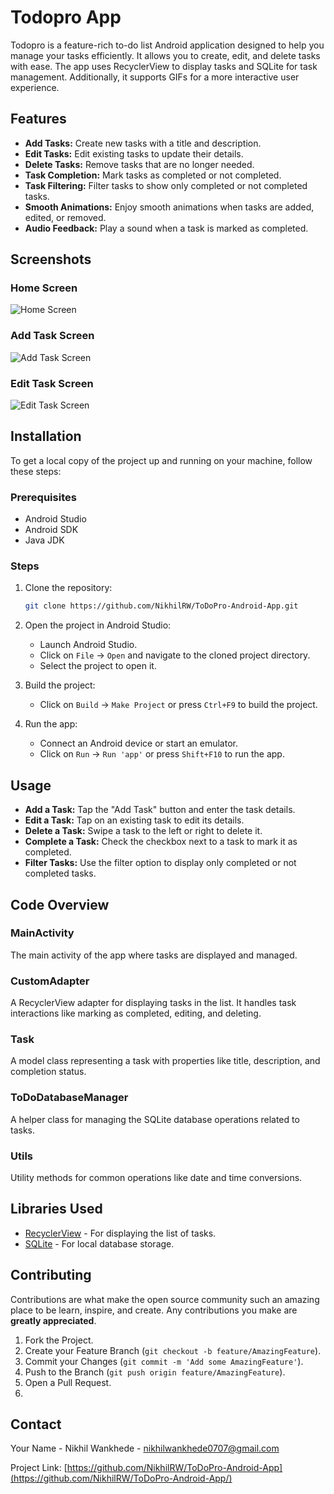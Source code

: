 # Todopro App

Todopro is a feature-rich to-do list Android application designed to help you manage your tasks efficiently. It allows you to create, edit, and delete tasks with ease. The app uses RecyclerView to display tasks and SQLite for task management. Additionally, it supports GIFs for a more interactive user experience.

## Features

- **Add Tasks:** Create new tasks with a title and description.
- **Edit Tasks:** Edit existing tasks to update their details.
- **Delete Tasks:** Remove tasks that are no longer needed.
- **Task Completion:** Mark tasks as completed or not completed.
- **Task Filtering:** Filter tasks to show only completed or not completed tasks.
- **Smooth Animations:** Enjoy smooth animations when tasks are added, edited, or removed.
- **Audio Feedback:** Play a sound when a task is marked as completed.

## Screenshots

### Home Screen
![Home Screen](images/screenshot_1.png)

### Add Task Screen
![Add Task Screen](images/screenshot_2.png)

### Edit Task Screen
![Edit Task Screen](images/screenshot_3.png)

## Installation

To get a local copy of the project up and running on your machine, follow these steps:

### Prerequisites

- Android Studio
- Android SDK
- Java JDK

### Steps

1. Clone the repository:
    ```sh
    git clone https://github.com/NikhilRW/ToDoPro-Android-App.git
    ```

2. Open the project in Android Studio:
    - Launch Android Studio.
    - Click on `File` -> `Open` and navigate to the cloned project directory.
    - Select the project to open it.

3. Build the project:
    - Click on `Build` -> `Make Project` or press `Ctrl+F9` to build the project.

4. Run the app:
    - Connect an Android device or start an emulator.
    - Click on `Run` -> `Run 'app'` or press `Shift+F10` to run the app.

## Usage

- **Add a Task:** Tap the "Add Task" button and enter the task details.
- **Edit a Task:** Tap on an existing task to edit its details.
- **Delete a Task:** Swipe a task to the left or right to delete it.
- **Complete a Task:** Check the checkbox next to a task to mark it as completed.
- **Filter Tasks:** Use the filter option to display only completed or not completed tasks.

## Code Overview

### MainActivity

The main activity of the app where tasks are displayed and managed.

### CustomAdapter

A RecyclerView adapter for displaying tasks in the list. It handles task interactions like marking as completed, editing, and deleting.

### Task

A model class representing a task with properties like title, description, and completion status.

### ToDoDatabaseManager

A helper class for managing the SQLite database operations related to tasks.

### Utils

Utility methods for common operations like date and time conversions.

## Libraries Used

- [RecyclerView](https://developer.android.com/guide/topics/ui/layout/recyclerview) - For displaying the list of tasks.
- [SQLite](https://developer.android.com/training/data-storage/sqlite) - For local database storage.

## Contributing

Contributions are what make the open source community such an amazing place to be learn, inspire, and create. Any contributions you make are **greatly appreciated**.

1. Fork the Project.
2. Create your Feature Branch (`git checkout -b feature/AmazingFeature`).
3. Commit your Changes (`git commit -m 'Add some AmazingFeature'`).
4. Push to the Branch (`git push origin feature/AmazingFeature`).
5. Open a Pull Request.
6. 
## Contact

Your Name - Nikhil Wankhede - nikhilwankhede0707@gmail.com

Project Link: [https://github.com/NikhilRW/ToDoPro-Android-App](https://github.com/NikhilRW/ToDoPro-Android-App/)
